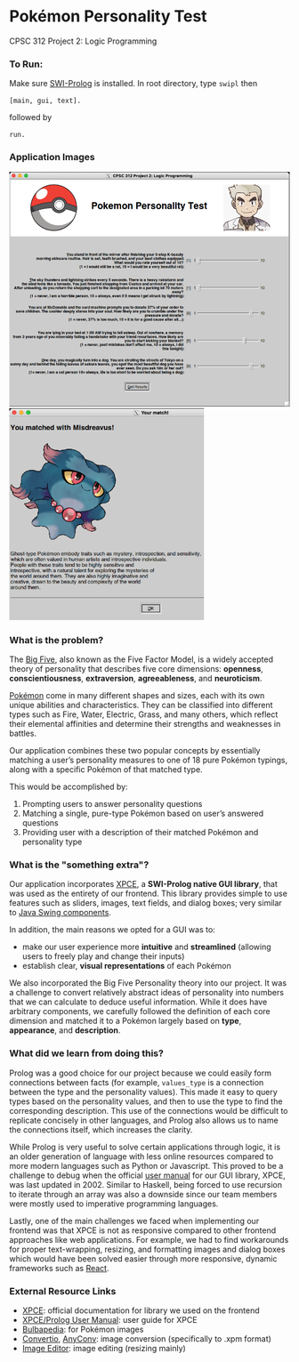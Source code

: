 # Pokémon Personality Test
CPSC 312 Project 2: Logic Programming

### To Run:
Make sure [SWI-Prolog](https://www.swi-prolog.org/) is installed. In root directory, type `swipl` then
```
[main, gui, text].
```
followed by
```
run.
```

### Application Images
<img src="assets/images/application/questions.png" alt="questions alt image" width="600" />
<img src="assets/images/application/match.png" alt="pokemon match alt image" width="350" />

### What is the problem?
The [Big Five](https://en.wikipedia.org/wiki/Big_Five_personality_traits), also known as the Five Factor Model, is a widely accepted theory of personality that describes five core dimensions: **openness**, **conscientiousness**, **extraversion**, **agreeableness**, and **neuroticism**.

[Pokémon](https://en.wikipedia.org/wiki/Pok%C3%A9mon) come in many different shapes and sizes, each with its own unique abilities and characteristics. They can be classified into different types such as Fire, Water, Electric, Grass, and many others, which reflect their elemental affinities and determine their strengths and weaknesses in battles.

Our application combines these two popular concepts by essentially matching a user’s personality measures to one of 18 pure Pokémon typings, along with a specific Pokémon of that matched type.

This would be accomplished by:
1. Prompting users to answer personality questions
2. Matching a single, pure-type Pokémon based on user’s answered questions
3. Providing user with a description of their matched Pokémon and personality type

### What is the "something extra"?
Our application incorporates [XPCE](https://www.swi-prolog.org/packages/xpce/), a **SWI-Prolog native GUI library**, that was used as the entirety of our frontend. This library provides simple to use features such as sliders, images, text fields, and dialog boxes; very similar to [Java Swing components](https://en.wikipedia.org/wiki/Swing_(Java)).

In addition, the main reasons we opted for a GUI was to:
- make our user experience more **intuitive** and **streamlined** (allowing users to freely play and change their inputs)
- establish clear, **visual representations** of each Pokémon

We also incorporated the Big Five Personality theory into our project. It was a challenge to convert relatively abstract ideas of personality into numbers that we can calculate to deduce useful information. While it does have arbitrary components, we carefully followed the definition of each core dimension and matched it to a Pokémon largely based on **type**, **appearance**, and **description**.

### What did we learn from doing this?
Prolog was a good choice for our project because we could easily form connections between facts (for example, `values_type` is a connection between the type and the personality values). This made it easy to query types based on the personality values, and then to use the type to find the corresponding description. This use of the connections would be difficult to replicate concisely in other languages, and Prolog also allows us to name the connections itself, which increases the clarity.

While Prolog is very useful to solve certain applications through logic, it is an older generation of language with less online resources compared to more modern languages such as Python or Javascript. This proved to be a challenge to debug when the official [user manual](http://eu.swi-prolog.org/download/xpce/doc/userguide/userguide.pdf) for our GUI library, XPCE, was last updated in 2002. Similar to Haskell, being forced to use recursion to iterate through an array was also a downside since our team members were mostly used to imperative programming languages.

Lastly, one of the main challenges we faced when implementing our frontend was that XPCE is not as responsive compared to other frontend approaches like web applications. For example, we had to find workarounds for proper text-wrapping, resizing, and formatting images and dialog boxes which would have been solved easier through more responsive, dynamic frameworks such as [React](https://react.dev/).

### External Resource Links
- [XPCE](https://www.swi-prolog.org/packages/xpce/): official documentation for library we used on the frontend
- [XPCE/Prolog User Manual](http://eu.swi-prolog.org/download/xpce/doc/userguide/userguide.pdf): user guide for XPCE
- [Bulbapedia](https://bulbapedia.bulbagarden.net/): for Pokémon images
- [Convertio](https://convertio.co/png-xpm/), [AnyConv](https://anyconv.com/png-to-xpm-converter/): image conversion (specifically to .xpm format)
- [Image Editor](https://the-image-editor.com/image/resize): image editing (resizing mainly)

